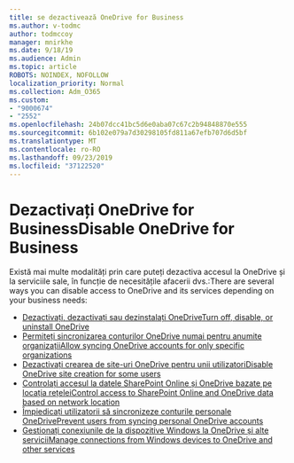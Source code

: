 ```yaml
---
title: se dezactivează OneDrive for Business
ms.author: v-todmc
author: todmccoy
manager: mnirkhe
ms.date: 9/18/19
ms.audience: Admin
ms.topic: article
ROBOTS: NOINDEX, NOFOLLOW
localization_priority: Normal
ms.collection: Adm_O365
ms.custom:
- "9000674"
- "2552"
ms.openlocfilehash: 24b07dcc41bc5d6e0aba07c67c2b94848870e555
ms.sourcegitcommit: 6b102e079a7d30298105fd811a67efb707d6d5bf
ms.translationtype: MT
ms.contentlocale: ro-RO
ms.lasthandoff: 09/23/2019
ms.locfileid: "37122520"
---
```

# <a name="disable-onedrive-for-business"></a><span data-ttu-id="3396f-102">Dezactivați OneDrive for Business</span><span class="sxs-lookup"><span data-stu-id="3396f-102">Disable OneDrive for Business</span></span>

<span data-ttu-id="3396f-103">Există mai multe modalități prin care puteți dezactiva accesul la OneDrive și la serviciile sale, în funcție de necesitățile afacerii dvs.:</span><span class="sxs-lookup"><span data-stu-id="3396f-103">There are several ways you can disable access to OneDrive and its services depending on your business needs:</span></span>

- [<span data-ttu-id="3396f-104">Dezactivați, dezactivați sau dezinstalați OneDrive</span><span class="sxs-lookup"><span data-stu-id="3396f-104">Turn off, disable, or uninstall OneDrive</span></span>](https://support.office.com/article/turn-off-disable-or-uninstall-onedrive-f32a17ce-3336-40fe-9c38-6efb09f944b0)
- [<span data-ttu-id="3396f-105">Permiteți sincronizarea conturilor OneDrive numai pentru anumite organizații</span><span class="sxs-lookup"><span data-stu-id="3396f-105">Allow syncing OneDrive accounts for only specific organizations</span></span>](https://docs.microsoft.com/onedrive/use-group-policy#allow-syncing-onedrive-accounts-for-only-specific-organizations)
- [<span data-ttu-id="3396f-106">Dezactivați crearea de site-uri OneDrive pentru unii utilizatori</span><span class="sxs-lookup"><span data-stu-id="3396f-106">Disable OneDrive site creation for some users</span></span>](https://docs.microsoft.com/sharepoint/manage-user-profiles#disable-onedrive-creation-for-some-users)
- [<span data-ttu-id="3396f-107">Controlați accesul la datele SharePoint Online și OneDrive bazate pe locația rețelei</span><span class="sxs-lookup"><span data-stu-id="3396f-107">Control access to SharePoint Online and OneDrive data based on network location</span></span>](https://docs.microsoft.com/sharepoint/control-access-based-on-network-location)
- [<span data-ttu-id="3396f-108">Împiedicați utilizatorii să sincronizeze conturile personale OneDrive</span><span class="sxs-lookup"><span data-stu-id="3396f-108">Prevent users from syncing personal OneDrive accounts</span></span>](https://docs.microsoft.com/onedrive/use-group-policy#DisablePersonalSync)
- [<span data-ttu-id="3396f-109">Gestionați conexiunile de la dispozitive Windows la OneDrive și alte servicii</span><span class="sxs-lookup"><span data-stu-id="3396f-109">Manage connections from Windows devices to OneDrive and other services</span></span>](https://docs.microsoft.com/windows/privacy/manage-connections-from-windows-operating-system-components-to-microsoft-services#bkmk-onedrive)
